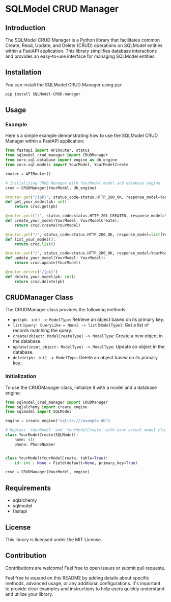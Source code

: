 # SQLModel CRUD Manager

## Introduction

The SQLModel CRUD Manager is a Python library that facilitates common Create, Read, Update, and Delete (CRUD) operations on SQLModel entities within a FastAPI application. This library simplifies database interactions and provides an easy-to-use interface for managing SQLModel entities.

## Installation

You can install the SQLModel CRUD Manager using pip:

```bash
pip install SQLModel-CRUD-manager
```

## Usage

### Example

Here's a simple example demonstrating how to use the SQLModel CRUD Manager within a FastAPI application:

```python
from fastapi import APIRouter, status
from sqlmodel_crud_manager import CRUDManager
from core.sql.database import engine as db_engine
from core.sql.models import YourModel, YourModelCreate

router = APIRouter()

# Initializing CRUD Manager with YourModel model and database engine
crud = CRUDManager(YourModel, db_engine)

@router.get("/{pk}", status_code=status.HTTP_200_OK, response_model=YourModel)
def get_your_model(pk: int):
    return crud.get(pk)

@router.post("/", status_code=status.HTTP_201_CREATED, response_model=YourModel)
def create_your_model(YourModel: YourModelCreate):
    return crud.create(YourModel)

@router.get("/", status_code=status.HTTP_200_OK, response_model=list[YourModel])
def list_your_model():
    return crud.list()

@router.put("/", status_code=status.HTTP_200_OK, response_model=YourModel)
def update_your_model(YourModel: YourModel):
    return crud.update(YourModel)

@router.delete("/{pk}")
def delete_your_model(pk: int):
    return crud.delete(pk)
```

## CRUDManager Class

The CRUDManager class provides the following methods:

- `get(pk: int) -> ModelType`: Retrieve an object based on its primary key.
- `list(query: QueryLike = None) -> list[ModelType]`: Get a list of records matching the query.
- `create(object: ModelCreateType) -> ModelType`: Create a new object in the database.
- `update(input_object: ModelType) -> ModelType`: Update an object in the database.
- `delete(pk: int) -> ModelType`: Delete an object based on its primary key.

### Initialization

To use the CRUDManager class, initialize it with a model and a database engine:

```python
from sqlmodel_crud_manager import CRUDManager
from sqlalchemy import create_engine
from sqlmodel import SQLModel

engine = create_engine("sqlite:///example.db")

# Replace `YourModel` and `YourModelCreate` with your actual model classes
class YourModelCreate(SQLModel):
    name: str
    phone: PhoneNumber


class YourModel(YourModelCreate, table=True):
    id: int | None = Field(default=None, primary_key=True)

crud = CRUDManager(YourModel, engine)
```

## Requirements

- sqlalchemy
- sqlmodel
- fastapi

## License

This library is licensed under the MIT License.

## Contribution

Contributions are welcome! Feel free to open issues or submit pull requests.

Feel free to expand on this README by adding details about specific methods, advanced usage, or any additional configurations. It's important to provide clear examples and instructions to help users quickly understand and utilize your library.

